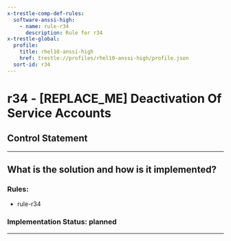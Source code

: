 ```yaml
---
x-trestle-comp-def-rules:
  software-anssi-high:
    - name: rule-r34
      description: Rule for r34
x-trestle-global:
  profile:
    title: rhel10-anssi-high
    href: trestle://profiles/rhel10-anssi-high/profile.json
  sort-id: r34
---
```


# r34 - \[REPLACE_ME\] Deactivation Of Service Accounts

## Control Statement

______________________________________________________________________

## What is the solution and how is it implemented?

<!-- For implementation status enter one of: implemented, partial, planned, alternative, not-applicable -->

<!-- Note that the list of rules under ### Rules: is read-only and changes will not be captured after assembly to JSON -->

<!-- Add control implementation description here for control: r34 -->

### Rules:

  - rule-r34

### Implementation Status: planned

______________________________________________________________________
